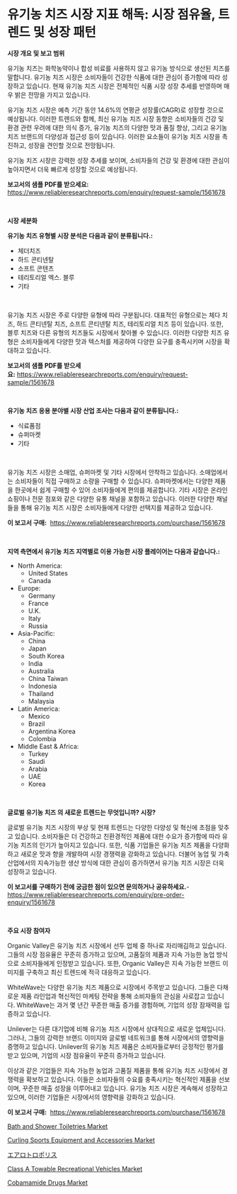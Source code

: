 <p><h1>유기농 치즈 시장 지표 해독: 시장 점유율, 트렌드 및 성장 패턴</h1></p><p><strong>시장 개요 및 보고 범위</strong></p>
<p><p>유기농 치즈는 화학농약이나 합성 비료를 사용하지 않고 유기농 방식으로 생산된 치즈를 말합니다. 유기농 치즈 시장은 소비자들이 건강한 식품에 대한 관심이 증가함에 따라 성장하고 있습니다. 현재 유기농 치즈 시장은 전체적인 식품 시장 성장 추세를 반영하며 매우 밝은 전망을 가지고 있습니다.</p><p>유기농 치즈 시장은 예측 기간 동안 14.6%의 연평균 성장률(CAGR)로 성장할 것으로 예상됩니다. 이러한 트렌드와 함께, 최신 유기농 치즈 시장 동향은 소비자들의 건강 및 환경 관련 우려에 대한 의식 증가, 유기농 치즈의 다양한 맛과 품질 향상, 그리고 유기농 치즈 브랜드의 다양성과 접근성 등이 있습니다. 이러한 요소들이 유기농 치즈 시장을 촉진하고, 성장을 견인할 것으로 전망됩니다.</p><p>유기농 치즈 시장은 강력한 성장 추세를 보이며, 소비자들의 건강 및 환경에 대한 관심이 높아지면서 더욱 빠르게 성장할 것으로 예상됩니다.</p></p>
<p><strong>보고서의 샘플 PDF를 받으세요:</strong> <a href="https://www.reliableresearchreports.com/enquiry/request-sample/1561678">https://www.reliableresearchreports.com/enquiry/request-sample/1561678</a></p>
<p>&nbsp;</p>
<p><strong>시장 세분화</strong></p>
<p><strong>유기농 치즈 유형별 시장 분석은 다음과 같이 분류됩니다.:</strong></p>
<p><ul><li>체더치즈</li><li>하드 콘티넨탈</li><li>소프트 콘텐츠</li><li>테리토리얼 엑스. 블루</li><li>기타</li></ul></p>
<p>&nbsp;</p>
<p><p>유기농 치즈 시장은 주로 다양한 유형에 따라 구분됩니다. 대표적인 유형으로는 체다 치즈, 하드 콘티넨탈 치즈, 소프트 콘티넨탈 치즈, 테리토리얼 치즈 등이 있습니다. 또한, 블루 치즈와 다른 유형의 치즈들도 시장에서 찾아볼 수 있습니다. 이러한 다양한 치즈 유형은 소비자들에게 다양한 맛과 텍스처를 제공하여 다양한 요구를 충족시키며 시장을 확대하고 있습니다.</p></p>
<p><strong>보고서의 샘플 PDF를 받으세요:</strong>&nbsp;<a href="https://www.reliableresearchreports.com/enquiry/request-sample/1561678">https://www.reliableresearchreports.com/enquiry/request-sample/1561678</a></p>
<p>&nbsp;</p>
<p><strong> 유기농 치즈 응용 분야별 시장 산업 조사는 다음과 같이 분류됩니다.:</strong></p>
<p><ul><li>식료품점</li><li>슈퍼마켓</li><li>기타</li></ul></p>
<p>&nbsp;</p>
<p><p>유기농 치즈 시장은 소매업, 슈퍼마켓 및 기타 시장에서 안착하고 있습니다. 소매업에서는 소비자들이 직접 구매하고 소량을 구매할 수 있습니다. 슈퍼마켓에서는 다양한 제품을 한곳에서 쉽게 구매할 수 있어 소비자들에게 편의를 제공합니다. 기타 시장은 온라인 쇼핑이나 전문 점포와 같은 다양한 유통 채널을 포함하고 있습니다. 이러한 다양한 채널들을 통해 유기농 치즈 시장은 소비자들에게 다양한 선택지를 제공하고 있습니다.</p></p>
<p><strong>이 보고서 구매:</strong>&nbsp; <a href="https://www.reliableresearchreports.com/purchase/1561678">https://www.reliableresearchreports.com/purchase/1561678</a></p>
<p>&nbsp;</p>
<p><strong>지역 측면에서 유기농 치즈 지역별로 이용 가능한 시장 플레이어는 다음과 같습니다.:</strong></p>
<p><ul>
    <li>
        North America:
        <ul>
            <li>United States</li>
            <li>Canada</li>
        </ul>
    </li>
    <li>
        Europe:
        <ul>
            <li>Germany</li>
            <li>France</li>
            <li>U.K.</li>
            <li>Italy</li>
            <li>Russia</li>
        </ul>
    </li>
    <li>
        Asia-Pacific:
        <ul>
            <li>China</li>
            <li>Japan</li>
            <li>South Korea</li>
            <li>India</li>
            <li>Australia</li>
            <li>China Taiwan</li>
            <li>Indonesia</li>
            <li>Thailand</li>
            <li>Malaysia</li>
        </ul>
    </li>
    <li>
        Latin America:
        <ul>
            <li>Mexico</li>
            <li>Brazil</li>
            <li>Argentina Korea</li>
            <li>Colombia</li>
        </ul>
    </li>
    <li>
        Middle East & Africa:
        <ul>
            <li>Turkey</li>
            <li>Saudi</li>
            <li>Arabia</li>
            <li>UAE</li>
            <li>Korea</li>
        </ul>
    </li>
    </ul></p>
<p>&nbsp;</p>
<p><strong>글로벌 유기농 치즈 의 새로운 트렌드는 무엇입니까? 시장?</strong></p>
<p><p>글로벌 유기농 치즈 시장의 부상 및 현재 트렌드는 다양한 다양성 및 혁신에 초점을 맞추고 있습니다. 소비자들은 더 건강하고 친환경적인 제품에 대한 수요가 증가함에 따라 유기농 치즈의 인기가 높아지고 있습니다. 또한, 식품 기업들은 유기농 치즈 제품을 다양화하고 새로운 맛과 향을 개발하여 시장 경쟁력을 강화하고 있습니다. 더불어 농업 및 가축 산업에서의 지속가능한 생산 방식에 대한 관심이 증가하면서 유기농 치즈 시장은 더욱 성장하고 있습니다.</p></p>
<p><strong>이 보고서를 구매하기 전에 궁금한 점이 있으면 문의하거나 공유하세요.</strong>- <a href="https://www.reliableresearchreports.com/enquiry/pre-order-enquiry/1561678">https://www.reliableresearchreports.com/enquiry/pre-order-enquiry/1561678</a></p>
<p>&nbsp;</p>
<p><strong>주요 시장 참여자</strong></p>
<p><p>Organic Valley은 유기농 치즈 시장에서 선두 업체 중 하나로 자리매김하고 있습니다. 그들의 시장 점유율은 꾸준히 증가하고 있으며, 고품질의 제품과 지속 가능한 농업 방식으로 소비자들에게 인정받고 있습니다. 또한, Organic Valley은 지속 가능한 브랜드 이미지를 구축하고 최신 트렌드에 적극 대응하고 있습니다.</p><p>WhiteWave는 다양한 유기농 치즈 제품으로 시장에서 주목받고 있습니다. 그들은 다채로운 제품 라인업과 혁신적인 마케팅 전략을 통해 소비자들의 관심을 사로잡고 있습니다. WhiteWave는 과거 몇 년간 꾸준한 매출 증가를 경험하며, 기업의 성장 잠재력을 입증하고 있습니다.</p><p>Unilever는 다른 대기업에 비해 유기농 치즈 시장에서 상대적으로 새로운 업체입니다. 그러나, 그들의 강력한 브랜드 이미지와 글로벌 네트워크를 통해 시장에서의 영향력을 증명하고 있습니다. Unilever의 유기농 치즈 제품은 소비자들로부터 긍정적인 평가를 받고 있으며, 기업의 시장 점유율이 꾸준히 증가하고 있습니다. </p><p>이상과 같은 기업들은 지속 가능한 농업과 고품질 제품을 통해 유기농 치즈 시장에서 경쟁력을 확보하고 있습니다. 이들은 소비자들의 수요를 충족시키는 혁신적인 제품을 선보이며, 꾸준한 매출 성장을 이루어내고 있습니다. 유기농 치즈 시장은 계속해서 성장하고 있으며, 이러한 기업들은 시장에서의 영향력을 강화하고 있습니다.</p></p>
<p><strong>이 보고서 구매:</strong>&nbsp;&nbsp;<a href="https://www.reliableresearchreports.com/purchase/1561678">https://www.reliableresearchreports.com/purchase/1561678</a></p>
<p><p><a href="https://github.com/mauripalmi/Market-Research-Report-List-2/blob/main/bath-and-shower-toiletries-market.md">Bath and Shower Toiletries Market</a></p><p><a href="https://github.com/gulaimolin/Market-Research-Report-List-3/blob/main/curling-sports-equipment-and-accessories-market.md">Curling Sports Equipment and Accessories Market</a></p><p><a href="https://medium.com/@estasprer20231/%E3%82%A8%E3%82%A2%E3%83%AD%E3%83%88%E3%83%AD%E3%83%9D%E3%83%AA%E3%82%B9%E5%B8%82%E5%A0%B4%E5%88%86%E6%9E%90%E3%81%8A%E3%82%88%E3%81%B3%E3%82%B5%E3%82%A4%E3%82%BA%E4%BA%88%E6%B8%AC%E3%81%AF-2024%E5%B9%B4%E3%81%8B%E3%82%892031%E5%B9%B4%E3%81%BE%E3%81%A7%E3%81%AE%E6%9C%9F%E9%96%93%E3%81%AB%E3%81%A4%E3%81%84%E3%81%A6%E8%A1%8C%E3%82%8F%E3%82%8C%E3%81%BE%E3%81%99-325e9f641742">エアロトロポリス</a></p><p><a href="https://issuu.com/reportprime-2/docs/class-a-towable-recreational-vehicles-market-size-">Class A Towable Recreational Vehicles Market</a></p><p><a href="https://issuu.com/reportprime-2/docs/cobamamide-drugs-market-size-2030.pptx">Cobamamide Drugs Market</a></p></p>
